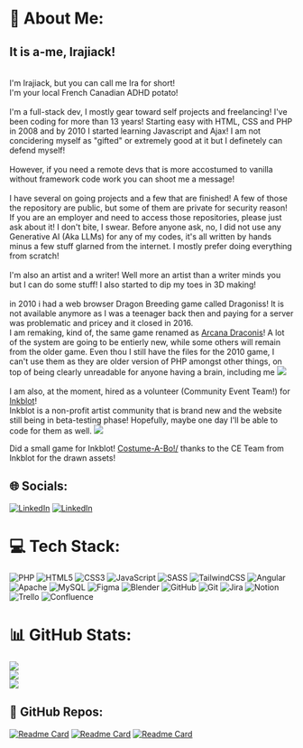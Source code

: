 # 💫 About Me:
<h2> It is a-me, Irajiack! </h2> <br>I'm Irajiack, but you can call me Ira for short! <br>I'm your local French Canadian ADHD potato! <br><br>I'm a full-stack dev, I mostly gear toward self projects and freelancing! I've been coding for more than 13 years! Starting easy with HTML, CSS and PHP in 2008 and by 2010 I started learning Javascript and Ajax! I am not concidering myself as "gifted" or extremely good at it but I definetely can defend myself! <br><br>However, if you need a remote devs that is more accostumed to vanilla without framework code work you can shoot me a message! <br><br>I have several on going projects and a few that are finished! A few of those the repository are public, but some of them are private for security reason! If you are an employer and need to access those repositories, please just ask about it! I don't bite, I swear. Before anyone ask, no, I did not use any Generative AI (Aka LLMs) for any of my codes, it's all written by hands minus a few stuff glarned from the internet. I mostly prefer doing everything from scratch! <br><br>I'm also an artist and a writer! Well more an artist than a writer minds you but I can do some stuff! I also started to dip my toes in 3D making!<br><br>in 2010 i had a web browser Dragon Breeding game called Dragoniss! It is not available anymore as I was a teenager back then and paying for a server was problematic and pricey and it closed in 2016. <br>I am remaking, kind of, the same game renamed as <a href="https://arcanadraconis.ca/">Arcana Draconis</a>! A lot of the system are going to be entierly new, while some others will remain from the older game. Even thou I still have the files for the 2010 game, I can't use them as they are older version of PHP amongst other things, on top of being clearly unreadable for anyone having a brain, including me <img src="https://cdn.discordapp.com/emojis/1049110600145448980.webp?size=96&quality=lossless"><br><br>I am also, at the moment, hired as a volunteer (Community Event Team!) for <a href="https://inkblot.art" target="_blank">Inkblot</a>! <br>Inkblot is a non-profit artist community that is brand new and the website still being in beta-testing phase! Hopefully, maybe one day I'll be able to code for them as well. <img src="https://cdn.discordapp.com/emojis/1112828851417002024.webp?size=40&quality=lossless">

Did a small game for Inkblot! <a href="https://costume-a-bo.inkblot.art/">Costume-A-Bo!/</a> thanks to the CE Team from Inkblot for the drawn assets!

## 🌐 Socials:
[![LinkedIn](https://img.shields.io/badge/LinkedIn-%230077B5.svg?logo=linkedin&logoColor=white)](https://linkedin.com/in/camille-élisabeth-bleau-32992b238) 
[![LinkedIn](https://img.shields.io/badge/Bluesky-0285FF?logo=bluesky&logoColor=white)](https://bsky.app/profile/irajiack.bsky.social)

# 💻 Tech Stack:
![PHP](https://img.shields.io/badge/php-%23777BB4.svg?style=for-the-badge&logo=php&logoColor=white) ![HTML5](https://img.shields.io/badge/html5-%23E34F26.svg?style=for-the-badge&logo=html5&logoColor=white) ![CSS3](https://img.shields.io/badge/css3-%231572B6.svg?style=for-the-badge&logo=css3&logoColor=white) ![JavaScript](https://img.shields.io/badge/javascript-%23323330.svg?style=for-the-badge&logo=javascript&logoColor=%23F7DF1E) ![SASS](https://img.shields.io/badge/SASS-hotpink.svg?style=for-the-badge&logo=SASS&logoColor=white) ![TailwindCSS](https://img.shields.io/badge/tailwindcss-%2338B2AC.svg?style=for-the-badge&logo=tailwind-css&logoColor=white) ![Angular](https://img.shields.io/badge/angular-%23DD0031.svg?style=for-the-badge&logo=angular&logoColor=white) ![Apache](https://img.shields.io/badge/apache-%23D42029.svg?style=for-the-badge&logo=apache&logoColor=white) ![MySQL](https://img.shields.io/badge/mysql-4479A1.svg?style=for-the-badge&logo=mysql&logoColor=white) ![Figma](https://img.shields.io/badge/figma-%23F24E1E.svg?style=for-the-badge&logo=figma&logoColor=white) ![Blender](https://img.shields.io/badge/blender-%23F5792A.svg?style=for-the-badge&logo=blender&logoColor=white) ![GitHub](https://img.shields.io/badge/github-%23121011.svg?style=for-the-badge&logo=github&logoColor=white) ![Git](https://img.shields.io/badge/git-%23F05033.svg?style=for-the-badge&logo=git&logoColor=white) ![Jira](https://img.shields.io/badge/jira-%230A0FFF.svg?style=for-the-badge&logo=jira&logoColor=white) ![Notion](https://img.shields.io/badge/Notion-%23000000.svg?style=for-the-badge&logo=notion&logoColor=white) ![Trello](https://img.shields.io/badge/Trello-%23026AA7.svg?style=for-the-badge&logo=Trello&logoColor=white) ![Confluence](https://img.shields.io/badge/confluence-%23172BF4.svg?style=for-the-badge&logo=confluence&logoColor=white)

# 📊 GitHub Stats:
![](https://github-readme-stat-git-186505-camilel-elisabeth-bleaus-projects.vercel.app/api?username=Irajiack&theme=shadow_red&hide_border=false&include_all_commits=true&count_private=true)<br/>
![](https://github-readme-streak-stats.herokuapp.com/?user=Irajiack&theme=shadow_red&hide_border=false)<br/>
![](https://github-readme-stat-git-186505-camilel-elisabeth-bleaus-projects.vercel.app/api/wakatime?username=irajiack&theme=shadow_red)<br/>

## 🔭 GitHub Repos:

[![Readme Card](https://github-readme-stat-git-186505-camilel-elisabeth-bleaus-projects.vercel.app/api/pin/?username=Irajiack&repo=TP2_CamilleElisabethBleau_CarmenFerlatte&theme=shadow_red)]([https://github.com/anuraghazra/github-readme-stats](https://github.com/Irajiack/TP2_CamilleElisabethBleau_CarmenFerlatte))
[![Readme Card](https://github-readme-stat-git-186505-camilel-elisabeth-bleaus-projects.vercel.app/api/pin/?username=Irajiack&repo=LaFortuna&theme=shadow_red)]([https://github.com/anuraghazra/github-readme-stats](https://github.com/Irajiack/LaFortuna))
[![Readme Card](https://github-readme-stat-git-186505-camilel-elisabeth-bleaus-projects.vercel.app/api/pin/?username=Irajiack&repo=calspizza&theme=shadow_red)]([https://github.com/anuraghazra/github-readme-stats](https://github.com/Irajiack/calspizza))

